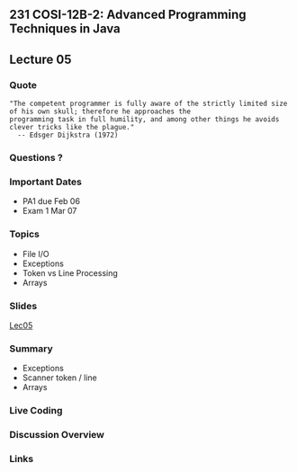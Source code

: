 ## 231 COSI-12B-2: Advanced Programming Techniques in Java

## Lecture 05

### Quote

```text
"The competent programmer is fully aware of the strictly limited size of his own skull; therefore he approaches the 
programming task in full humility, and among other things he avoids clever tricks like the plague."
  -- Edsger Dijkstra (1972) 
```
### Questions ? 

### Important Dates

* PA1 due Feb 06
* Exam 1 Mar 07

### Topics

* File I/O
* Exceptions
* Token vs Line Processing
* Arrays

### Slides
[Lec05](Lec05.pdf)

### Summary
* Exceptions
* Scanner token / line
* Arrays

### Live Coding


### Discussion Overview


### Links
